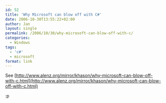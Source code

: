 ```yaml
---
id: 52
title: 'Why Microsoft can blow off with C#'
date: 2006-10-30T13:55:22+02:00
author: Jan
layout: single
permalink: /2006/10/30/why-microsoft-can-blow-off-with-c/
categories:
  - Windows
tags:
  - 'c#'
  - microsoft
format: link
---
```

See [http://www.alenz.org/mirror/khason/why-microsoft-can-blow-off-with-c.html](http://www.alenz.org/mirror/khason/why-microsoft-can-blow-off-with-c.html)

:p